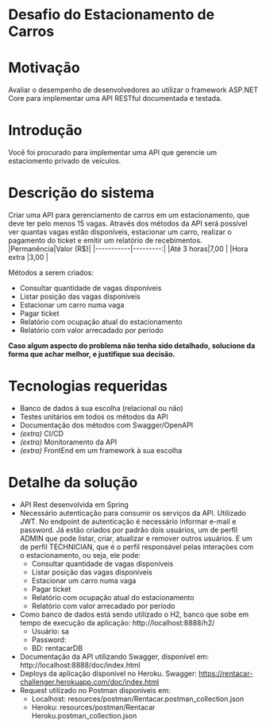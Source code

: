 # **Desafio do Estacionamento de Carros**

# Motivação
Avaliar o desempenho de desenvolvedores ao utilizar o framework ASP.NET Core para implementar uma API RESTful documentada e testada.

# Introdução 
Você foi procurado para implementar uma API que gerencie um estaciomento privado de veículos. 

# Descrição do sistema
Criar uma API para gerenciamento de carros em um estacionamento, que deve ter pelo menos 15 vagas. 
Através dos métodos da API será possível ver quantas vagas estão disponíveis, estacionar um carro, realizar o pagamento do ticket e emitir um relatório de recebimentos.
|Permanência|Valor (R$)|
|-----------|---------:|
|Até 3 horas|7,00      |
|Hora extra |3,00      |

Métodos a serem criados:
- Consultar quantidade de vagas disponíveis
- Listar posição das vagas disponíveis
- Estacionar um carro numa vaga
- Pagar ticket
- Relatório com ocupação atual do estacionamento
- Relatório com valor arrecadado por período

**Caso algum aspecto do problema não tenha sido detalhado, solucione da forma que achar melhor, e justifique sua decisão.**

# Tecnologias requeridas
- Banco de dados à sua escolha (relacional ou não)
- Testes unitários em todos os métodos da API
- Documentação dos métodos com Swagger/OpenAPI
- *(extra)* CI/CD
- *(extra)* Monitoramento da API
- *(extra)* FrontEnd em um framework à sua escolha

# Detalhe da solução
- API Rest desenvolvida em Spring
- Necessário autenticação para consumir os serviços da API. Utilizado JWT.
  No endpoint de autenticação é necessário informar e-mail e password. Já estão criados por padrão dois usuários, um de perfil ADMIN que pode listar, criar, atualizar e remover outros usuários. E um de perfil TECHNICIAN, que é o perfil responsável pelas interações com o estacionamento, ou seja, ele pode: 
  * Consultar quantidade de vagas disponíveis
  * Listar posição das vagas disponíveis
  * Estacionar um carro numa vaga
  * Pagar ticket
  * Relatório com ocupação atual do estacionamento
  * Relatório com valor arrecadado por período
- Como banco de dados está sendo utilizado o H2, banco que sobe em tempo de execução da aplicação: http://localhost:8888/h2/
  * Usuário: sa 
  * Password:
  * BD: rentacarDB
- Documentação da API utilizando Swagger, disponível em: http://localhost:8888/doc/index.html
- Deploys da aplicação disponível no Heroku. Swagger: https://rentacar-challenger.herokuapp.com/doc/index.html
- Request utilizado no Postman disponíveis em: 
  * Localhost: resources/postman/Rentacar.postman_collection.json
  * Heroku: resources/postman/Rentacar Heroku.postman_collection.json

